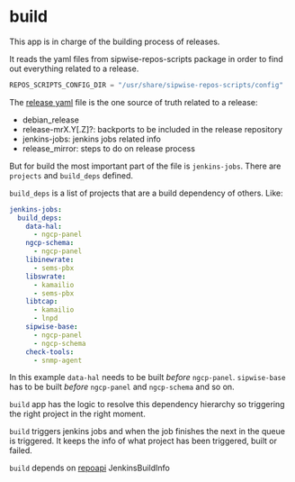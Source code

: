 build
=====

This app is in charge of the building process of releases.

It reads the yaml files from sipwise-repos-scripts package in order to
find out everything related to a release.

```python
REPOS_SCRIPTS_CONFIG_DIR = "/usr/share/sipwise-repos-scripts/config"
```

The [release yaml](fixtures/config/trunk.yml) file is the one source of truth related
to a release:

* debian_release
* release-mrX.Y[.Z]?: backports to be included in the release repository
* jenkins-jobs: jenkins jobs related info
* release_mirror: steps to do on release process

But for build the most important part of the file is ``jenkins-jobs``.
There are ``projects`` and ``build_deps`` defined.

``build_deps`` is a list of projects that are a build dependency of others. Like:

```yaml
jenkins-jobs:
  build_deps:
    data-hal:
      - ngcp-panel
    ngcp-schema:
      - ngcp-panel
    libinewrate:
      - sems-pbx
    libswrate:
      - kamailio
      - sems-pbx
    libtcap:
      - kamailio
      - lnpd
    sipwise-base:
      - ngcp-panel
      - ngcp-schema
    check-tools:
      - snmp-agent
```

In this example ``data-hal`` needs to be built *before* ``ngcp-panel``. ``sipwise-base`` has
to be built *before* ``ngcp-panel`` and ``ngcp-schema`` and so on.

``build`` app has the logic to resolve this dependency hierarchy so triggering the right project in the right moment.

``build`` triggers jenkins jobs and when the job finishes the next in the queue is triggered.
It keeps the info of what project has been triggered, built or failed.

``build`` depends on [repoapi](../repoapi/models/jbi.py) JenkinsBuildInfo
